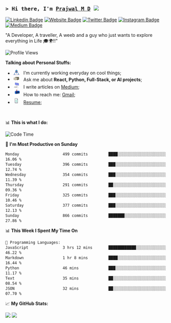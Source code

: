 ### <samp>&gt; Hi there, I'm <a href="https://prajwalmd.vercel.app/" target="_blank">Prajwal M D</a> <img src="https://media.giphy.com/media/hvRJCLFzcasrR4ia7z/giphy.gif" width="25"> </samp>

[![Linkedin Badge](https://img.shields.io/badge/-LinkedIn-0e76a8?style=flat-square&logo=Linkedin&logoColor=white)](https://www.linkedin.com/in/prajwal-m-d)
[![Website Badge](https://img.shields.io/badge/Website-3b5998?style=flat-square&logo=google-chrome&logoColor=white)](https://prajwalmd.vercel.app/)
[![Twitter Badge](https://img.shields.io/badge/-Twitter-00acee?style=flat-square&logo=Twitter&logoColor=white)](https://x.com/PrajwalMD18)
[![Instagram Badge](https://img.shields.io/badge/-Instagram-e4405f?style=flat-square&logo=Instagram&logoColor=white)](https://www.instagram.com/_.praj.wal._/)
[![Medium Badge](https://img.shields.io/badge/medium-%2312100E.svg?&style=for-square&logo=medium&logoColor=white)](https://medium.com/@prajju.18gryphon)

"A Developer, A traveller, A weeb and a guy who just wants to explore everything in Life 🎓🌍‼️"

![Profile Views](https://komarev.com/ghpvc/?username=Prajwal18-MD&label=Profile%20views&color=0e75b6&style=flat)  

**Talking about Personal Stuffs:**

- <img src="assets/developer.gif" width="21" />&nbsp;&nbsp; I’m currently working everyday on cool things;
- <img src="assets/message.gif" width="21" />&nbsp;&nbsp; Ask me about **React, Python, Full-Stack, or AI projects**;
- <img src="assets/laptop.gif" width="21" />&nbsp;&nbsp; I write articles on [Medium](https://medium.com/@prajju.18gryphon);
- <img src="assets/letterbox.gif" width="21" />&nbsp;&nbsp; How to reach me: [Gmail](prajju.18gryphon@gmail.com);
- <img src="assets/doc.gif" width="21" />&nbsp;&nbsp; [Resume](https://portfoliochatbot-h3zm.onrender.com/resume);

</br>

📊 **This is what I do:**
<!--START_SECTION:waka-->
![Code Time](http://img.shields.io/badge/Code%20Time-29%20hrs%2051%20mins-blue)

📅 **I'm Most Productive on Sunday** 

```text
Monday                   499 commits         ████░░░░░░░░░░░░░░░░░░░░░   16.06 % 
Tuesday                  396 commits         ███░░░░░░░░░░░░░░░░░░░░░░   12.74 % 
Wednesday                354 commits         ███░░░░░░░░░░░░░░░░░░░░░░   11.39 % 
Thursday                 291 commits         ██░░░░░░░░░░░░░░░░░░░░░░░   09.36 % 
Friday                   325 commits         ███░░░░░░░░░░░░░░░░░░░░░░   10.46 % 
Saturday                 377 commits         ███░░░░░░░░░░░░░░░░░░░░░░   12.13 % 
Sunday                   866 commits         ███████░░░░░░░░░░░░░░░░░░   27.86 % 
```


📊 **This Week I Spent My Time On** 

```text
💬 Programming Languages: 
JavaScript               3 hrs 12 mins       ████████████░░░░░░░░░░░░░   46.22 % 
Markdown                 1 hr 8 mins         ████░░░░░░░░░░░░░░░░░░░░░   16.44 % 
Python                   46 mins             ███░░░░░░░░░░░░░░░░░░░░░░   11.17 % 
Text                     35 mins             ██░░░░░░░░░░░░░░░░░░░░░░░   08.54 % 
JSON                     32 mins             ██░░░░░░░░░░░░░░░░░░░░░░░   07.70 % 
```


<!--END_SECTION:waka-->


📈 **My GitHub Stats:**

<p>
  <img
    height="180em"
    src="https://github-readme-stats.vercel.app/api?username=Prajwal18-MD&show_icons=true&hide_border=true&count_private=true&include_all_commits=true&cache_seconds=1800"
  />
  <img
    height="180em"
    src="https://github-readme-stats.vercel.app/api/top-langs/?username=Prajwal18-MD&exclude_repo=KNN-Image-Classification&show_icons=true&hide_border=true&layout=compact&langs_count=8&cache_seconds=1800"
  />
</p>


